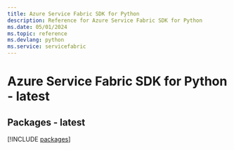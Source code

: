 ```yaml
---
title: Azure Service Fabric SDK for Python
description: Reference for Azure Service Fabric SDK for Python
ms.date: 05/01/2024
ms.topic: reference
ms.devlang: python
ms.service: servicefabric
---
```

# Azure Service Fabric SDK for Python - latest
## Packages - latest
[!INCLUDE [packages](service-fabric-index.md)]